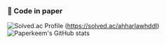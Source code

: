 ### 📄 Code in paper

![Solved.ac Profile](http://mazassumnida.wtf/api/generate_badge?boj=ahharlawhddl)
(https://solved.ac/ahharlawhddl)
<br>
![Paperkeem's GitHub stats](https://github-readme-stats.vercel.app/api?username=Paperkeem&show_icons=true&theme=dracula)

<!--
**Paperkeem/Paperkeem** is a ✨ _special_ ✨ repository because its `README.md` (this file) appears on your GitHub profile.

Here are some ideas to get you started:

- 🔭 I’m currently working on ...
- 🌱 I’m currently learning ...
- 👯 I’m looking to collaborate on ...
- 🤔 I’m looking for help with ...
- 💬 Ask me about ...
- 📫 How to reach me: ...
- 😄 Pronouns: ...
- ⚡ Fun fact: ...
-->
